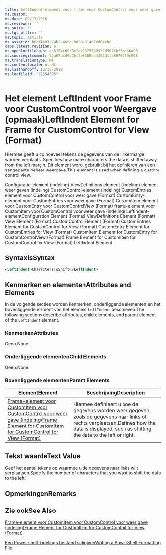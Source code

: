 ```yaml
---
title: LeftIndent-element voor frame voor CustomControl voor weer gave (indeling) | Microsoft Docs
ms.custom: ''
ms.date: 09/13/2016
ms.reviewer: ''
ms.suite: ''
ms.tgt_pltfrm: ''
ms.topic: article
ms.assetid: b0ef4483-74b2-409c-9d00-014d1ed64cb8
caps.latest.revision: 6
ms.openlocfilehash: ec6154c69c3c2de9675780922d907fbf3edb6a95
ms.sourcegitcommit: 52a67bcd9d7bf3e8600ea4302d1fa8970ff9c998
ms.translationtype: MT
ms.contentlocale: nl-NL
ms.lasthandoff: 10/15/2019
ms.locfileid: "72354395"
---
```

# <a name="leftindent-element-for-frame-for-customcontrol-for-view-format"></a><span data-ttu-id="56cf5-102">Het element LeftIndent voor Frame voor CustomControl voor Weergave (opmaak)</span><span class="sxs-lookup"><span data-stu-id="56cf5-102">LeftIndent Element for Frame for CustomControl for View (Format)</span></span>

<span data-ttu-id="56cf5-103">Hiermee geeft u op hoeveel tekens de gegevens van de linkermarge worden verplaatst.</span><span class="sxs-lookup"><span data-stu-id="56cf5-103">Specifies how many characters the data is shifted away from the left margin.</span></span> <span data-ttu-id="56cf5-104">Dit element wordt gebruikt bij het definiëren van een aangepaste beheer weergave.</span><span class="sxs-lookup"><span data-stu-id="56cf5-104">This element is used when defining a custom control view.</span></span>

<span data-ttu-id="56cf5-105">Configuratie-element (indeling) ViewDefinitions element (indeling) element weer geven (indeling) CustomControl-element (indeling) CustomEntries element voor CustomControl voor weer gave (Format) CustomEntry-element voor CustomEntries voor weer gave (Format) CustomItem element voor CustomEntry voor CustomControlView (Format) frame-element voor CustomItem voor CustomControl voor weer gave (indeling) LeftIndent-element</span><span class="sxs-lookup"><span data-stu-id="56cf5-105">Configuration Element (Format) ViewDefinitions Element (Format) View Element (Format) CustomControl Element (Format) CustomEntries Element for CustomControl for View (Format) CustomEntry Element for CustomEntries for View (Format) CustomItem Element for CustomEntry for CustomControlView (Format) Frame Element for CustomItem for CustomControl for View (Format) LeftIndent Element</span></span>

## <a name="syntax"></a><span data-ttu-id="56cf5-106">Syntaxis</span><span class="sxs-lookup"><span data-stu-id="56cf5-106">Syntax</span></span>

```xml
<LeftIndent>CharactersToShift</LeftIndent>
```

## <a name="attributes-and-elements"></a><span data-ttu-id="56cf5-107">Kenmerken en elementen</span><span class="sxs-lookup"><span data-stu-id="56cf5-107">Attributes and Elements</span></span>

<span data-ttu-id="56cf5-108">In de volgende secties worden kenmerken, onderliggende elementen en het bovenliggende element van het element `LeftIndent` beschreven.</span><span class="sxs-lookup"><span data-stu-id="56cf5-108">The following sections describe attributes, child elements, and parent element of the `LeftIndent` element.</span></span>

### <a name="attributes"></a><span data-ttu-id="56cf5-109">Kenmerken</span><span class="sxs-lookup"><span data-stu-id="56cf5-109">Attributes</span></span>

<span data-ttu-id="56cf5-110">Geen.</span><span class="sxs-lookup"><span data-stu-id="56cf5-110">None.</span></span>

### <a name="child-elements"></a><span data-ttu-id="56cf5-111">Onderliggende elementen</span><span class="sxs-lookup"><span data-stu-id="56cf5-111">Child Elements</span></span>

<span data-ttu-id="56cf5-112">Geen.</span><span class="sxs-lookup"><span data-stu-id="56cf5-112">None.</span></span>

### <a name="parent-elements"></a><span data-ttu-id="56cf5-113">Bovenliggende elementen</span><span class="sxs-lookup"><span data-stu-id="56cf5-113">Parent Elements</span></span>

|<span data-ttu-id="56cf5-114">Element</span><span class="sxs-lookup"><span data-stu-id="56cf5-114">Element</span></span>|<span data-ttu-id="56cf5-115">Beschrijving</span><span class="sxs-lookup"><span data-stu-id="56cf5-115">Description</span></span>|
|-------------|-----------------|
|[<span data-ttu-id="56cf5-116">Frame-element voor CustomItem voor CustomControl voor weer gave (indeling)</span><span class="sxs-lookup"><span data-stu-id="56cf5-116">Frame Element for CustomItem for CustomControl for View (Format)</span></span>](./frame-element-for-customitem-for-customcontrol-for-view-format.md)|<span data-ttu-id="56cf5-117">Hiermee definieert u hoe de gegevens worden weer gegeven, zoals de gegevens naar links of rechts verplaatsen.</span><span class="sxs-lookup"><span data-stu-id="56cf5-117">Defines how the data is displayed, such as shifting the data to the left or right.</span></span>|

## <a name="text-value"></a><span data-ttu-id="56cf5-118">Tekst waarde</span><span class="sxs-lookup"><span data-stu-id="56cf5-118">Text Value</span></span>

<span data-ttu-id="56cf5-119">Geef het aantal tekens op waarmee u de gegevens naar links wilt verplaatsen.</span><span class="sxs-lookup"><span data-stu-id="56cf5-119">Specify the number of characters that you want to shift the data to the left.</span></span>

## <a name="remarks"></a><span data-ttu-id="56cf5-120">Opmerkingen</span><span class="sxs-lookup"><span data-stu-id="56cf5-120">Remarks</span></span>

## <a name="see-also"></a><span data-ttu-id="56cf5-121">Zie ook</span><span class="sxs-lookup"><span data-stu-id="56cf5-121">See Also</span></span>

[<span data-ttu-id="56cf5-122">Frame-element voor CustomItem voor CustomControl voor weer gave (indeling)</span><span class="sxs-lookup"><span data-stu-id="56cf5-122">Frame Element for CustomItem for CustomControl for View (Format)</span></span>](./frame-element-for-customitem-for-customcontrol-for-view-format.md)

[<span data-ttu-id="56cf5-123">Een Power shell-indelings bestand schrijven</span><span class="sxs-lookup"><span data-stu-id="56cf5-123">Writing a PowerShell Formatting File</span></span>](./writing-a-powershell-formatting-file.md)
